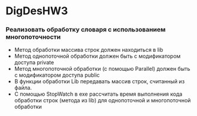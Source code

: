 # DigDesHW3

### Реализовать обработку словаря с использованием многопоточности
- Метод обработки массива строк должен находиться в lib
- Метод однопоточной обработки должен быть с модификатором доступа private
- Метод многопоточной обработки (с помощью Parallel) должен быть с модификатором доступа public
- В функции обработки Lib передавать массив строк, считанный из файла. 
- C помощью StopWatch в exe рассчитать время выполнения кода обработки строк (метода из lib) для однопоточной и многопоточной обработки
